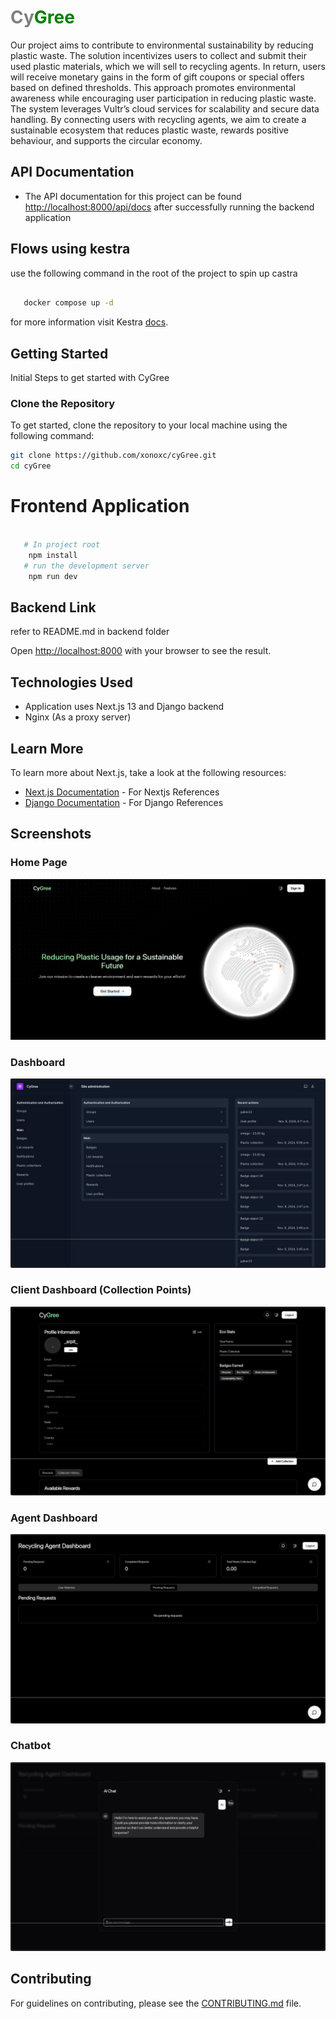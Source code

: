 # <span style="color:gray;">Cy</span><span style="color:green;">Gree</span>

Our project aims to contribute to environmental sustainability by reducing plastic waste. The solution incentivizes users to collect and submit their used plastic materials, which we will sell to recycling agents. In return, users will receive monetary gains in the form of gift coupons or special offers based on defined thresholds. This approach promotes environmental awareness while encouraging user participation in reducing plastic waste. The system leverages Vultr’s cloud services for scalability and secure data handling. By connecting users with recycling agents, we aim to create a sustainable ecosystem that reduces plastic waste, rewards positive behaviour, and supports the circular economy.

## API Documentation
- The API documentation for this project can be found [http://localhost:8000/api/docs](http://localhost:8000/api/docs) after successfully running the backend application

## Flows using kestra
use the following command in the root of the project to spin up castra 

```bash

   docker compose up -d 

```

for more information visit Kestra [docs](https://kestra.io/docs).

## Getting Started

Initial Steps to get started with CyGree

### Clone the Repository

To get started, clone the repository to your local machine using the following command:

```bash
git clone https://github.com/xonoxc/cyGree.git
cd cyGree
```

# Frontend Application

```bash
  
   # In project root 
    npm install
   # run the development server 
    npm run dev

```


## Backend Link

refer to README.md in backend folder

Open [http://localhost:8000](http://localhost:8000) with your browser to see the result.



## Technologies Used

- Application uses Next.js 13 and Django backend 
- Nginx (As a proxy server)

## Learn More

To learn more about Next.js, take a look at the following resources:
- [Next.js Documentation](https://nextjs.org/docs) - For Nextjs References
- [Django Documentation](https://docs.djangoproject.com/en/5.1/) -  For Django References

## Screenshots

### Home Page
![Home Page](./docs/screenshots/home.png)

### Dashboard
![Admin Dashboard](./docs/screenshots/admin.png)

### Client Dashboard (Collection Points)
![Collection Points](./docs/screenshots/client.png)

### Agent Dashboard
![Agent Dashboard](./docs/screenshots/agent.png)

### Chatbot
![Agent Dashboard](./docs/screenshots/chatbot.png)

## Contributing

For guidelines on contributing, please see the [CONTRIBUTING.md](./docs/CONTRIBUTING.md) file.
